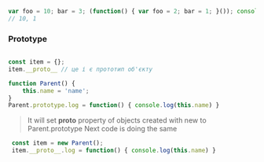 ```js
var foo = 10; bar = 3; (function() { var foo = 2; bar = 1; }()); console.info(foo, bar);
// 10, 1
```

### Prototype

```js

const item = {};
item.__proto__ // це і є прототип об'єкту

```
```js
function Parent() {
    this.name = 'name';
}
Parent.prototype.log = function() { console.log(this.name) }
```
> It will set __proto__ property of objects created with new to Parent.prototype
> Next code is doing the same
```js
 const item = new Parent();
 item.__proto__.log = function() { console.log(this.name) }
```

